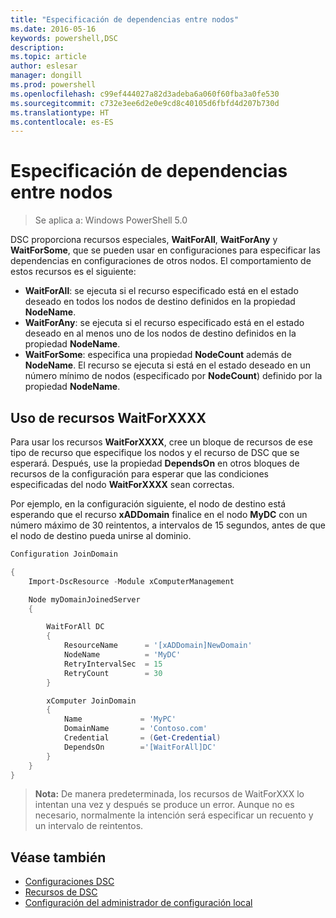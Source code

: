 ```yaml
---
title: "Especificación de dependencias entre nodos"
ms.date: 2016-05-16
keywords: powershell,DSC
description: 
ms.topic: article
author: eslesar
manager: dongill
ms.prod: powershell
ms.openlocfilehash: c99ef444027a82d3adeba6a060f60fba3a0fe530
ms.sourcegitcommit: c732e3ee6d2e0e9cd8c40105d6fbfd4d207b730d
ms.translationtype: HT
ms.contentlocale: es-ES
---
```

# <a name="specifying-cross-node-dependencies"></a>Especificación de dependencias entre nodos

> Se aplica a: Windows PowerShell 5.0

DSC proporciona recursos especiales, **WaitForAll**, **WaitForAny** y **WaitForSome**, que se pueden usar en configuraciones para especificar las dependencias en configuraciones de otros nodos. El comportamiento de estos recursos es el siguiente:

* **WaitForAll**: se ejecuta si el recurso especificado está en el estado deseado en todos los nodos de destino definidos en la propiedad **NodeName**.
* **WaitForAny**: se ejecuta si el recurso especificado está en el estado deseado en al menos uno de los nodos de destino definidos en la propiedad **NodeName**.
* **WaitForSome**: especifica una propiedad **NodeCount** además de **NodeName**. El recurso se ejecuta si está en el estado deseado en un número mínimo de nodos (especificado por **NodeCount**) definido por la propiedad **NodeName**. 

## <a name="using-waitforxxxx-resources"></a>Uso de recursos WaitForXXXX

Para usar los recursos **WaitForXXXX**, cree un bloque de recursos de ese tipo de recurso que especifique los nodos y el recurso de DSC que se esperará. Después, use la propiedad **DependsOn** en otros bloques de recursos de la configuración para esperar que las condiciones especificadas del nodo **WaitForXXXX** sean correctas.

Por ejemplo, en la configuración siguiente, el nodo de destino está esperando que el recurso **xADDomain** finalice en el nodo **MyDC** con un número máximo de 30 reintentos, a intervalos de 15 segundos, antes de que el nodo de destino pueda unirse al dominio.

```PowerShell
Configuration JoinDomain

{
    Import-DscResource -Module xComputerManagement

    Node myDomainJoinedServer
    {

        WaitForAll DC
        {
            ResourceName      = '[xADDomain]NewDomain'
            NodeName          = 'MyDC'
            RetryIntervalSec  = 15
            RetryCount        = 30
        }

        xComputer JoinDomain
        {
            Name             = 'MyPC'
            DomainName       = 'Contoso.com'
            Credential       = (Get-Credential)
            DependsOn        ='[WaitForAll]DC'
        }
    }
}
```

>**Nota:** De manera predeterminada, los recursos de WaitForXXX lo intentan una vez y después se produce un error. Aunque no es necesario, normalmente la intención será especificar un recuento y un intervalo de reintentos.

## <a name="see-also"></a>Véase también
* [Configuraciones DSC](configurations.md)
* [Recursos de DSC](resources.md)
* [Configuración del administrador de configuración local](metaConfig.md)


